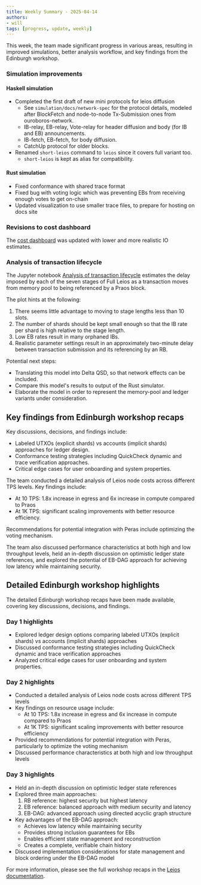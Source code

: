 ```yaml
---
title: Weekly Summary - 2025-04-14
authors:
- will
tags: [progress, update, weekly]
---
```


This week, the team made significant progress in various areas, resulting in improved simulations, better analysis workflow, and key findings from the Edinburgh workshop.

### Simulation improvements

#### Haskell simulation
- Completed the first draft of new mini protocols for leios diffusion
  - See `simulation/docs/network-spec` for the protocol details, modeled after BlockFetch and node-to-node Tx-Submission ones from ouroboros-network.
  - IB-relay, EB-relay, Vote-relay for header diffusion and body (for IB and EB) announcements.
  - IB-fetch, EB-fetch, for body diffusion.
  - CatchUp protocol for older blocks.
- Renamed `short-leios` command to `leios` since it covers full variant too.
  - `short-leios` is kept as alias for compatibility.

#### Rust simulation
- Fixed conformance with shared trace format
- Fixed bug with voting logic which was preventing EBs from receiving enough votes to get on-chain
- Updated visualization to use smaller trace files, to prepare for hosting on docs site

### Revisions to cost dashboard

The [cost dashboard](https://leios.cardano-scaling.org/cost-estimator/) was updated with lower and more realistic IO estimates.

### Analysis of transaction lifecycle

The Jupyter notebook [Analysis of transaction lifecycle](analysis/tx-to-block.ipynb) estimates the delay imposed by each of the seven stages of Full Leios as a transaction moves from memory pool to being referenced by a Praos block.

The plot hints at the following:
1. There seems little advantage to moving to stage lengths less than 10 slots.
2. The number of shards should be kept small enough so that the IB rate per shard is high relative to the stage length.
3. Low EB rates result in many orphaned IBs.
4. Realistic parameter settings result in an approximately two-minute delay between transaction submission and its referencing by an RB.

Potential next steps:
- Translating this model into Delta QSD, so that network effects can be included.
- Compare this model's results to output of the Rust simulator.
- Elaborate the model in order to represent the memory-pool and ledger variants under consideration.

## Key findings from Edinburgh workshop recaps

Key discussions, decisions, and findings include:
- Labeled UTXOs (explicit shards) vs accounts (implicit shards) approaches for ledger design.
- Conformance testing strategies including QuickCheck dynamic and trace verification approaches.
- Critical edge cases for user onboarding and system properties.

The team conducted a detailed analysis of Leios node costs across different TPS levels. Key findings include:
- At 10 TPS: 1.8x increase in egress and 6x increase in compute compared to Praos
- At 1K TPS: significant scaling improvements with better resource efficiency.

Recommendations for potential integration with Peras include optimizing the voting mechanism.

The team also discussed performance characteristics at both high and low throughput levels, held an in-depth discussion on optimistic ledger state references, and explored the potential of EB-DAG approach for achieving low latency while maintaining security.

## Detailed Edinburgh workshop highlights

The detailed Edinburgh workshop recaps have been made available, covering key discussions, decisions, and findings.

### Day 1 highlights
- Explored ledger design options comparing labeled UTXOs (explicit shards) vs accounts (implicit shards) approaches
- Discussed conformance testing strategies including QuickCheck dynamic and trace verification approaches
- Analyzed critical edge cases for user onboarding and system properties.

### Day 2 highlights
- Conducted a detailed analysis of Leios node costs across different TPS levels
- Key findings on resource usage include:
  - At 10 TPS: 1.8x increase in egress and 6x increase in compute compared to Praos
  - At 1K TPS: significant scaling improvements with better resource efficiency
- Provided recommendations for potential integration with Peras, particularly to optimize the voting mechanism
- Discussed performance characteristics at both high and low throughput levels

### Day 3 highlights
- Held an in-depth discussion on optimistic ledger state references
- Explored three main approaches:
  1. RB reference: highest security but highest latency
  2. EB reference: balanced approach with medium security and latency
  3. EB-DAG: advanced approach using directed acyclic graph structure
- Key advantages of the EB-DAG approach:
  - Achieves low latency while maintaining security
  - Provides strong inclusion guarantees for EBs
  - Enables efficient state management and reconstruction
  - Creates a complete, verifiable chain history
- Discussed implementation considerations for state management and block ordering under the EB-DAG model

For more information, please see the full workshop recaps in the [Leios documentation](https://github.com/input-output-hk/ouroboros-leios/tree/main/docs/workshop).
